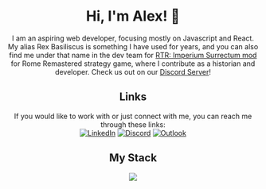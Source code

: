 <div align="center">
  
# Hi, I'm Alex! 👋

I am an aspiring web developer, focusing mostly on Javascript and React. My alias Rex Basiliscus is something I have used for years, and you can also find me under that name in the dev team for [RTR: Imperium Surrectum mod](https://steamcommunity.com/sharedfiles/filedetails/?id=2487698001) for Rome Remastered strategy game, where I contribute as a historian and developer. Check us out on our [Discord Server](https://discord.com/invite/8VQTnBSM8t)!

## Links
If you would like to work with or just connect with me, you can reach me through these links:<br>
[![LinkedIn](https://img.shields.io/badge/linkedin-%230077B5.svg?style=for-the-badge&logo=linkedin&logoColor=white)](https://www.linkedin.com/in/aleksandar-zdravkovic006/)
[![Discord](https://img.shields.io/badge/Discord-%235865F2.svg?style=for-the-badge&logo=discord&logoColor=white)](https://discordapp.com/users/807639882864001035)
[![Outlook](https://img.shields.io/badge/Microsoft_Outlook-0078D4?style=for-the-badge&logo=microsoft-outlook&logoColor=white)](mailto:alexander-219@outlook.com)

## My Stack
<p align="center">
  <a href="https://skillicons.dev">
    <img src="https://skillicons.dev/icons?i=git,html,css,sass,js,ts,react,materialui,nodejs,express,mongodb,mysql,jest" />
  </a>
</p>

</div>

<!--
**RexBasiliscus/RexBasiliscus** is a ✨ _special_ ✨ repository because its `README.md` (this file) appears on your GitHub profile.

Here are some ideas to get you started:

- 🔭 I’m currently working on ...
- 🌱 I’m currently learning ...
- 👯 I’m looking to collaborate on ...
- 🤔 I’m looking for help with ...
- 💬 Ask me about ...
- 📫 How to reach me: ...
- 😄 Pronouns: ...
- ⚡ Fun fact: ...
-->
